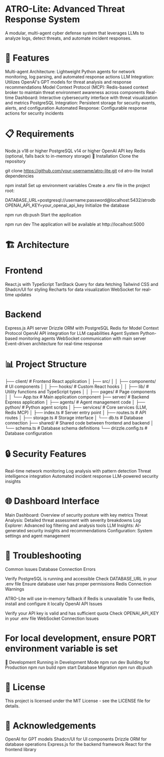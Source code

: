 # ATRO-Lite: Advanced Threat Response System

A modular, multi-agent cyber defense system that leverages LLMs to analyze logs, detect threats, and automate incident responses.

# 🚀 Features
Multi-agent Architecture: Lightweight Python agents for network monitoring, log parsing, and automated response actions
LLM Integration: Utilizes OpenAI's GPT models for threat analysis and response recommendations
Model Context Protocol (MCP): Redis-based context broker to maintain threat environment awareness across components
Real-time Dashboard: Interactive cybersecurity interface with threat visualization and metrics
PostgreSQL Integration: Persistent storage for security events, alerts, and configuration
Automated Response: Configurable response actions for security incidents

# 📋 Requirements
Node.js v18 or higher
PostgreSQL v14 or higher
OpenAI API key
Redis (optional, falls back to in-memory storage)
🔧 Installation
Clone the repository

git clone https://github.com/your-username/atro-lite.git
cd atro-lite
Install dependencies

npm install
Set up environment variables
Create a .env file in the project root:

DATABASE_URL=postgresql://username:password@localhost:5432/atrodb
OPENAI_API_KEY=your_openai_api_key
Initialize the database

npm run db:push
Start the application

npm run dev
The application will be available at http://localhost:5000

# 🏗️ Architecture

# Frontend
React.js with TypeScript
TanStack Query for data fetching
Tailwind CSS and Shadcn/UI for styling
Recharts for data visualization
WebSocket for real-time updates

# Backend
Express.js API server
Drizzle ORM with PostgreSQL
Redis for Model Context Protocol
OpenAI API integration for LLM capabilities
Agent System
Python-based monitoring agents
WebSocket communication with main server
Event-driven architecture for real-time response
# 📊 Project Structure
├── client/              # Frontend React application
│   ├── src/
│   │   ├── components/  # UI components
│   │   ├── hooks/       # Custom React hooks
│   │   ├── lib/         # Utility functions and TypeScript types
│   │   ├── pages/       # Page components
│   │   └── App.tsx      # Main application component
├── server/              # Backend Express application
│   ├── agents/          # Agent management code
│   ├── python/          # Python agent scripts
│   ├── services/        # Core services (LLM, Redis MCP)
│   ├── index.ts         # Server entry point
│   ├── routes.ts        # API routes
│   ├── storage.ts       # Storage interface
│   └── db.ts            # Database connection
├── shared/              # Shared code between frontend and backend
│   └── schema.ts        # Database schema definitions
└── drizzle.config.ts    # Database configuration

# 🔒 Security Features
Real-time network monitoring
Log analysis with pattern detection
Threat intelligence integration
Automated incident response
LLM-powered security insights

# 🌐 Dashboard Interface
Main Dashboard: Overview of security posture with key metrics
Threat Analysis: Detailed threat assessment with severity breakdowns
Log Explorer: Advanced log filtering and analysis tools
LLM Insights: AI-generated security insights and recommendations
Configuration: System settings and agent management

# 🐛 Troubleshooting
Common Issues
Database Connection Errors

Verify PostgreSQL is running and accessible
Check DATABASE_URL in your .env file
Ensure database user has proper permissions
Redis Connection Warnings

ATRO-Lite will use in-memory fallback if Redis is unavailable
To use Redis, install and configure it locally
OpenAI API Issues

Verify your API key is valid and has sufficient quota
Check OPENAI_API_KEY in your .env file
WebSocket Connection Issues

# For local development, ensure PORT environment variable is set
🧪 Development
Running in Development Mode
npm run dev
Building for Production
npm run build
npm start
Database Migration
npm run db:push

# 📝 License
This project is licensed under the MIT License - see the LICENSE file for details.

# 🙏 Acknowledgements
OpenAI for GPT models
Shadcn/UI for UI components
Drizzle ORM for database operations
Express.js for the backend framework
React for the frontend library
